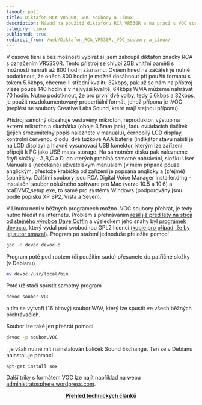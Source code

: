 ```yaml
---
layout: post
title: Diktafon RCA VR530R, VOC soubory a Linux
description: Návod na použití diktafonu RCA VR530R a na práci s VOC soubory v Linuxu.
category: Linux
published: true
redirect_from: /web/Diktafon_RCA_VR530R,_VOC_soubory_a_Linux/
---
```


V časové tísni a bez možnosti vybírat si jsem zakoupil diktafon značky RCA s označením VR5330R. Tento přístroj se chlubí 2GB vnitřní paměti s možností nahrátí až 800 hodin záznamu. Ovšem hned na začátek je nutné podotknout, že oněch 800 hodin je možné dosáhnout při použití formátu s tokem 5.6kbps, chceme-li střední kvalitu 32kbps, pak už se nám na přístroj vleze pouze 140 hodin a v nejvyšší kvalitě, 64kbps WMA můžeme nahrávat 70 hodin. Nutno podotknout, že pro první dvě volby, tedy 5.6kbps a 32kbps, je použit nezdokumentovaný propertiální formát, jehož přípona je .VOC (neplést se soubory Creative Labs Sound, které mají stejnou příponu).

Přístroj samotný obsahuje vestavěný mikrofon, reproduktor, výstup na externí mikrofon a sluchátka (oboje 3,5mm jack), řadu ovládacích tlačítek (jejich srozumitelný popis naleznete v manuálu), černobílý LCD display, kontrolní červenou diodu, dvě tužkové AAA baterie (indikátor stavu nabití je na LCD display) a hlavně vysunovací USB konektor, kterým lze zařízení připojit k PC jako USB mass-storage. Na samotném disku pak nalezneme čtyři složky - A,B,C a D, do kterých probíhá samotné nahrávání, složku User Manuals s (nečekaně) uživatelským manuálem (v mém případě pouze anglickým, přestože krabička od zařízení je popsána anglicky a (zřejmě) španělsky. Dalšími soubory jsou RCA Digital Voice Manager Installer.dmg - instalační soubor oblužného software pro Mac (verze 10.5 a 10.6) a rcaDVM7_setup.exe, to samé pro systémy Windows (podporovány jsou podle popisku XP SP2, Vista a Seven).

V Linuxu není v běžných programech možno .VOC soubory přehrát, je tedy nutno hledat na internetu. Problém s přehráváním [řešil již před léty na stroji od stejného výrobce Dave Coffin](http://www.dechifro.org/rca/) a výsledkem jeho snahy byl [prográmek devoc.c](http://www.dechifro.org/rca/devoc.c), který vydal pod svobodnou GPL2 licencí ([kopie pro případ, že by jej autor smazal](https://github.com/xkomczax/devoc)). Program po stažení jednoduše přeložíte pomocí

```bash
gcc -o devoc devoc.c
```

Program poté pod rootem (či použitím sudo) přesunete do patřičné složky (v Debianu)

```bash
mv devoc /usr/local/bin
```

Poté už stačí spustit samotný program

```bash
devoc soubor.VOC
```

a tím se vytvoří (16 bitový) soubor.WAV, který lze spustit ve všech běžných přehrávačích.

Soubor lze také jen přehrát pomocí

```bash
devoc -p soubor.VOC
```

, je však nutné mít nainstalován balíček Sound Exchange. Ten se v Debianu nainstaluje pomocí

```bash
apt-get install sox
```

Další triky s formátem VOC lze najít například na webu [administratosphere.wordpress.com](https://administratosphere.wordpress.com/2011/01/27/converting-voc-audio-files-from-digital-recorders/).

<center><b><a href="../">Přehled technických článků</a></b></center>
